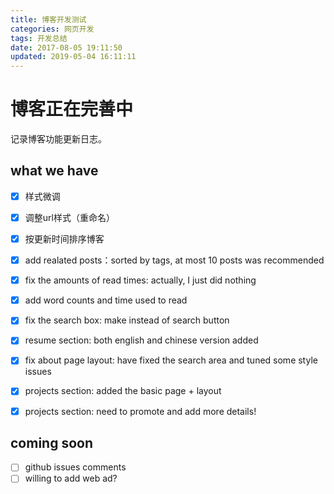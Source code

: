 ```yaml
---
title: 博客开发测试
categories: 网页开发
tags: 开发总结
date: 2017-08-05 19:11:50
updated: 2019-05-04 16:11:11
---
```

# 博客正在完善中
记录博客功能更新日志。

<!-- more -->
## what we have
- [x] 样式微调
- [x] 调整url样式（重命名）
- [x] 按更新时间排序博客
- [x] add realated posts：sorted by tags, at most 10 posts was recommended
- [x] fix the amounts of read times: actually, I just did nothing
- [x] add word counts and time used to read
- [x] fix the search box: make instead of search button
- [x] resume section: both english and chinese version added
- [x] fix about page layout: have fixed the search area and tuned some style issues
- [x] projects section: added the basic page + layout
- [x] projects section: need to promote and add more details!


## coming soon
- [ ] github issues comments
- [ ] willing to add web ad?
